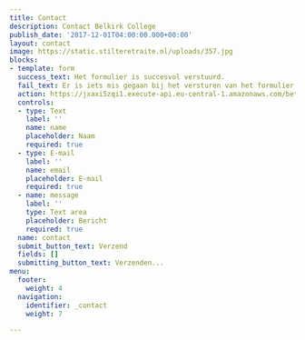```yaml
---
title: Contact
description: Contact Belkirk College
publish_date: '2017-12-01T04:00:00.000+00:00'
layout: contact
image: https://static.stilteretraite.nl/uploads/357.jpg
blocks:
- template: form
  success_text: Het formulier is succesvol verstuurd.
  fail_text: Er is iets mis gegaan bij het versturen van het formulier.
  action: https://jxaxi5zqi1.execute-api.eu-central-1.amazonaws.com/beta/sendContactForm
  controls:
  - type: Text
    label: ''
    name: name
    placeholder: Naam
    required: true
  - type: E-mail
    label: ''
    name: email
    placeholder: E-mail
    required: true
  - name: message
    label: ''
    type: Text area
    placeholder: Bericht
    required: true
  name: contact
  submit_button_text: Verzend
  fields: []
  submitting_button_text: Verzenden...
menu:
  footer:
    weight: 4
  navigation:
    identifier: _contact
    weight: 7

---
```

